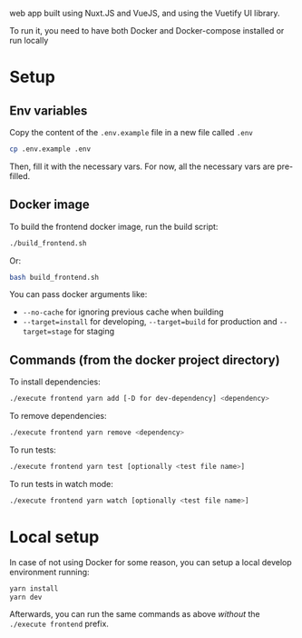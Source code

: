 web app built using Nuxt.JS and VueJS, and using the Vuetify UI library.

To run it, you need to have both Docker and Docker-compose installed or run locally

# Setup

## Env variables

Copy the content of the `.env.example` file in a new file called `.env`

```bash
cp .env.example .env
```

Then, fill it with the necessary vars. For now, all the necessary vars are pre-filled.

## Docker image

To build the frontend docker image, run the build script:

```bash
./build_frontend.sh
```

Or:

```bash
bash build_frontend.sh
```

You can pass docker arguments like:

- `--no-cache` for ignoring previous cache when building
- `--target=install` for developing, `--target=build` for production and `--target=stage` for staging

## Commands (from the docker project directory)

To install dependencies:

```bash
./execute frontend yarn add [-D for dev-dependency] <dependency>
```

To remove dependencies:

```bash
./execute frontend yarn remove <dependency>
```

To run tests:

```bash
./execute frontend yarn test [optionally <test file name>]
```

To run tests in watch mode:

```bash
./execute frontend yarn watch [optionally <test file name>]
```

# Local setup

In case of not using Docker for some reason, you can setup a local develop environment running:

```bash
yarn install
yarn dev
```

Afterwards, you can run the same commands as above _without_ the `./execute frontend` prefix.
